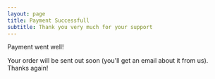 ```yaml
---
layout: page
title: Payment Successfull
subtitle: Thank you very much for your support
---
```

<div class="ui success icon message">
  <i class="check icon"></i>
  <div class="content">
    <div class="header">Payment went well!</div>
    <p>Your order will be sent out soon (you'll get an email about it from us). Thanks again!</p>
  </div>
</div>
